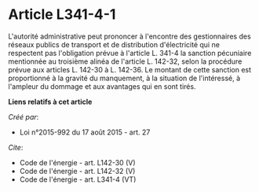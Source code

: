 # Article L341-4-1

L'autorité administrative peut prononcer à l'encontre des gestionnaires des réseaux publics de transport et de distribution
d'électricité qui ne respectent pas l'obligation prévue à l'article L. 341-4 la sanction pécuniaire mentionnée au troisième
alinéa de l'article L. 142-32, selon la procédure prévue aux articles L. 142-30 à L. 142-36. Le montant de cette sanction est
proportionné à la gravité du manquement, à la situation de l'intéressé, à l'ampleur du dommage et aux avantages qui en sont
tirés.

**Liens relatifs à cet article**

_Créé par_:

  - Loi n°2015-992 du 17 août 2015 - art. 27

_Cite_:

  - Code de l'énergie - art. L142-30 (V)
  - Code de l'énergie - art. L142-32 (V)
  - Code de l'énergie - art. L341-4 (VT)
